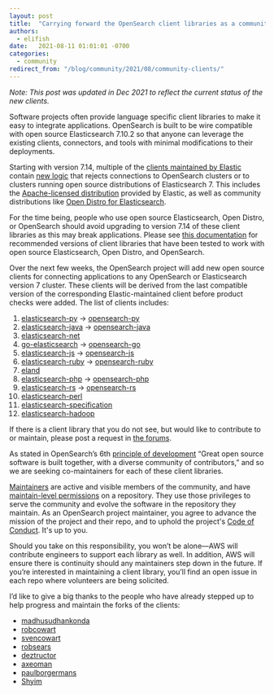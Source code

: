 ```yaml
---
layout: post
title:  "Carrying forward the OpenSearch client libraries as a community"
authors: 
  - elifish
date:   2021-08-11 01:01:01 -0700
categories: 
  - community
redirect_from: "/blog/community/2021/08/community-clients/"
---
```


_Note: This post was updated in Dec 2021 to reflect the current status of the new clients._

Software projects often provide language specific client libraries to make it easy to integrate applications. OpenSearch is built to be wire compatible with open source Elasticsearch 7.10.2 so that anyone can leverage the existing clients, connectors, and tools with minimal modifications to their deployments.

Starting with version 7.14, multiple of the [clients maintained by Elastic](https://www.elastic.co/guide/en/elasticsearch/client/index.html) contain [new logic](https://github.com/elastic/elasticsearch-py/pull/1623) that rejects connections to OpenSearch clusters or to clusters running open source distributions of Elasticsearch 7. This includes the [Apache-licensed distribution](https://www.elastic.co/downloads/past-releases/elasticsearch-oss-7-10-2) provided by Elastic, as well as community distributions like [Open Distro for Elasticsearch](https://opendistro.github.io/for-elasticsearch/).

For the time being, people who use open source Elasticsearch, Open Distro, or OpenSearch should avoid upgrading to version 7.14 of these client libraries as this may break applications. Please see [this documentation](https://opensearch.org/docs/clients/index/) for recommended versions of client libraries that have been tested to work with open source Elasticsearch, Open Distro, and OpenSearch.

Over the next few weeks, the OpenSearch project will add new open source clients for connecting applications to any OpenSearch or Elasticsearch version 7 cluster. These clients will be derived from the last compatible version of the corresponding Elastic-maintained client before product checks were added. The list of clients includes:

  1. [elasticsearch-py](https://github.com/elastic/elasticsearch-py) &#8594; [opensearch-py](https://github.com/opensearch-project/opensearch-py)
  2. [elasticsearch-java](https://github.com/elastic/elasticsearch-java) &#8594; [opensearch-java](https://github.com/opensearch-project/opensearch-java)
  3. [elasticsearch-net](https://github.com/elastic/elasticsearch-net)
  4. [go-elasticsearch](https://github.com/elastic/go-elasticsearch) &#8594; [opensearch-go](https://github.com/opensearch-project/opensearch-go)
  5. [elasticsearch-js](https://github.com/elastic/elasticsearch-js) &#8594; [opensearch-js](https://github.com/opensearch-project/opensearch-js)
  6. [elasticsearch-ruby](https://github.com/elastic/elasticsearch-ruby) &#8594; [opensearch-ruby](https://github.com/opensearch-project/opensearch-ruby)
  7. [eland](https://github.com/elastic/eland) 
  8. [elasticsearch-php](https://github.com/elastic/elasticsearch-php) &#8594; [opensearch-php](https://github.com/opensearch-project/opensearch-php)
  9. [elasticsearch-rs](https://github.com/elastic/elasticsearch-rs) &#8594; [opensearch-rs](https://github.com/opensearch-project/opensearch-rs)
  10. [elasticsearch-perl](https://github.com/elastic/elasticsearch-perl) 
  11. [elasticsearch-specification](https://github.com/elastic/elasticsearch-specification) 
  12. [elasticsearch-hadoop](https://github.com/elastic/elasticsearch-hadoop)

If there is a client library that you do not see, but would like to contribute to or maintain, please post a request in [the forums](https://discuss.opendistrocommunity.dev/c/clients/60).
 
As stated in OpenSearch’s 6th [principle of development](https://opensearch.org/#principles) “Great open source software is built together, with a diverse community of contributors,” and so we are seeking co-maintainers for each of these client libraries. 

[Maintainers](https://github.com/opensearch-project/.github/blob/main/MAINTAINERS.md#maintainer-responsibilities) are active and visible members of the community, and have [maintain-level permissions](https://docs.github.com/en/organizations/managing-access-to-your-organizations-repositories/repository-permission-levels-for-an-organization) on a repository. They use those privileges to serve the community and evolve the software in the repository they maintain. As an OpenSearch project maintainer, you agree to advance the mission of the project and their repo, and to uphold the project's [Code of Conduct](https://opensearch.org/codeofconduct.html). It's up to you.

Should you take on this responsibility, you won’t be alone—AWS will contribute engineers to support each library as well. In addition, AWS will ensure there is continuity should any maintainers step down in the future. If you’re interested in maintaining a client library, you’ll find an open issue in each repo where volunteers are being solicited. 

I’d like to give a big thanks to the people who have already stepped up to help progress and maintain the forks of the clients:

* [madhusudhankonda](https://github.com/madhusudhankonda)
* [robcowart](https://github.com/robcowart)
* [svencowart](https://github.com/svencowart)
* [robsears](https://github.com/robsears)
* [deztructor](https://github.com/deztructor)
* [axeoman](https://github.com/axeoman)
* [paulborgermans](https://github.com/paulborgermans)
* [Shyim](https://github.com/shyim)
